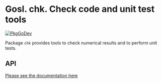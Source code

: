 # Gosl. chk. Check code and unit test tools

[![PkgGoDev](https://pkg.go.dev/badge/github.com/cpmech/gosl/chk)](https://pkg.go.dev/github.com/cpmech/gosl/chk)

Package `chk` provides tools to check numerical results and to perform unit tests.

## API

[Please see the documentation here](https://pkg.go.dev/github.com/cpmech/gosl/chk)
